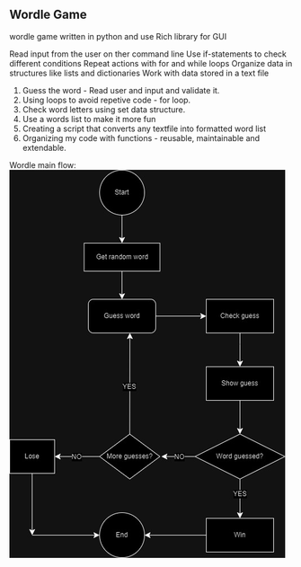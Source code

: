 ## **Wordle Game**

wordle game written in python and use Rich library for GUI

Read input from the user on ther command line
Use if-statements to check different conditions
Repeat actions with for and while loops
Organize data in structures like lists and dictionaries
Work with data stored in a text file

1. Guess the word - Read user and input and validate it.
2. Using loops to avoid repetive code - for loop.
3. Check word letters using set data structure.
4. Use a words list to make it more fun
5. Creating a script that converts any textfile into formatted word list
6. Organizing my code with functions - reusable, maintainable and extendable.

Wordle main flow: 
![flowchart](Wordle_MainFlow1.jpg)